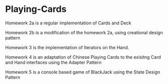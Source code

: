 # Playing-Cards

Homework 2a is a regular implementation of Cards and Deck

Homework 2b is a modification of the homework 2a, using creational design pattern

Homework 3 is the implementation of Iterators on the Hand.

Homework 4 is an adaptation of Chinese Playing Cards to the exisitng Card and Hand interfaces using the Adapter Pattern

Homework 5 is a console based game of BlackJack using the State Design Pattern
